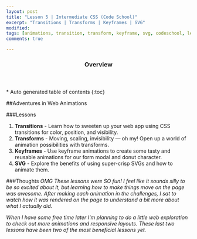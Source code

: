 ```yaml
---
layout: post
title: "Lesson 5 | Intermediate CSS (Code School)"
excerpt: "Transitions | Transforms | Keyframes | SVG"
modified: 
tags: [animations, transition, transform, keyframe, svg, codeschool, learning, front end]
comments: true

---
```


<section id="table-of-contents" class="toc">
  <header>
    <h3>Overview</h3>
  </header>
<div id="drawer" markdown="1">
*  Auto generated table of contents
{:toc}
</div>
</section><!-- /#table-of-contents -->

##Adventures in Web Animations

###Lessons
1. __Transitions__ - Learn how to sweeten up your web app using CSS transitions for color, position, and visibility.
2. __Transforms__ - Moving, scaling, invisibility — oh my! Open up a world of animation possibilities with transforms.
3. __Keyframes__ - Use keyframe animations to create some tasty and reusable animations for our form modal and donut character.
4. __SVG__ - Explore the benefits of using super-crisp SVGs and how to animate them.  

###Thoughts
_OMG These lessons were SO fun! I feel like it sounds silly to be so excited about it, but learning how to make things move on the page was awesome. After making each animation in the challenges, I sat to watch how it was rendered on the page to understand a bit more about what I actually did._

_When I have some free time later I'm planning to do a little web exploration to check out more animations and responsive layouts. These last two lessons have been two of the most beneficial lessons yet._ 